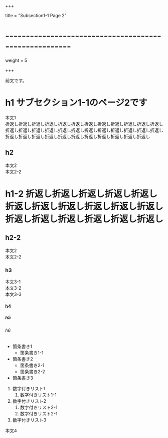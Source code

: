+++

title = "Subsection1-1 Page 2"

# ------------------------------------------------------

weight = 5

+++

前文です。

# h1 サブセクション1-1のページ2です

本文1  
折返し折返し折返し折返し折返し折返し折返し折返し折返し折返し折返し折返し折返し折返し折返し折返し折返し折返し折返し折返し折返し折返し折返し折返し折返し折返し折返し折返し折返し折返し折返し折返し折返し折返し折返し

## h2

本文2  
本文2-2

# h1-2 折返し折返し折返し折返し折返し折返し折返し折返し折返し折返し折返し折返し折返し折返し折返し折返し折返し

## h2-2

本文2  
本文2-2

### h3

本文3-1  
本文3-2  
本文3-3

#### h4

##### h5

###### h6

- 箇条書き1
    - 箇条書き1-1
- 箇条書き2
    - 箇条書き2-1
    - 箇条書き2-2
- 箇条書き3

1. 数字付きリスト1
    1. 数字付きリスト1-1
1. 数字付きリスト2
    1. 数字付きリスト2-1
    1. 数字付きリスト2-1
1. 数字付きリスト3

本文4
